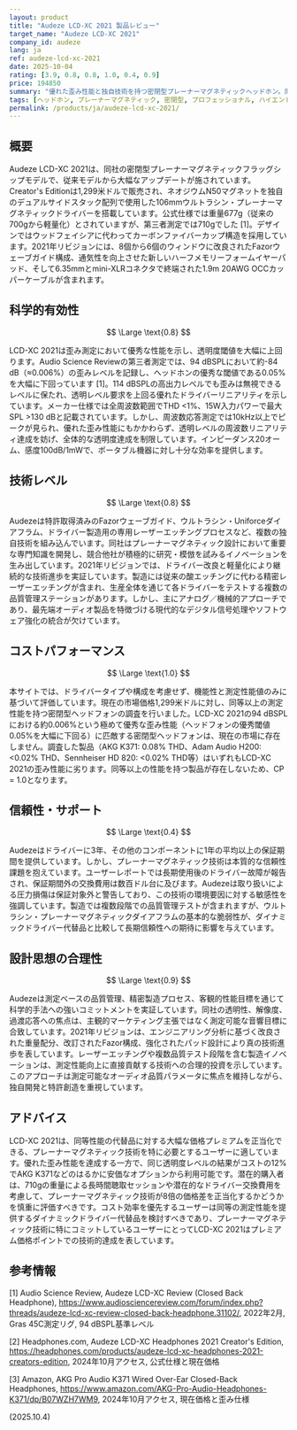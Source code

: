 ```yaml
---
layout: product
title: "Audeze LCD-XC 2021 製品レビュー"
target_name: "Audeze LCD-XC 2021"
company_id: audeze
lang: ja
ref: audeze-lcd-xc-2021
date: 2025-10-04
rating: [3.9, 0.8, 0.8, 1.0, 0.4, 0.9]
price: 194850
summary: "優れた歪み性能と独自技術を持つ密閉型プレーナーマグネティックヘッドホン。同等以上の性能を持つ競合製品が存在しないため、コストパフォーマンスは優秀です。"
tags: [ヘッドホン, プレーナーマグネティック, 密閉型, プロフェッショナル, ハイエンド]
permalink: /products/ja/audeze-lcd-xc-2021/
---
```


## 概要

Audeze LCD-XC 2021は、同社の密閉型プレーナーマグネティックフラッグシップモデルで、従来モデルから大幅なアップデートが施されています。Creator's Editionは1,299米ドルで販売され、ネオジウムN50マグネットを独自のデュアルサイドスタック配列で使用した106mmウルトラシン・プレーナーマグネティックドライバーを搭載しています。公式仕様では重量677g（従来の700gから軽量化）とされていますが、第三者測定では710gでした [1]。デザインではウッドフェイシアに代わってカーボンファイバーカップ構造を採用しています。2021年リビジョンには、8個から6個のウィンドウに改良されたFazorウェーブガイド構成、通気性を向上させた新しいハーフメモリーフォームイヤーパッド、そして6.35mmとmini-XLRコネクタで終端された1.9m 20AWG OCCカッパーケーブルが含まれます。

## 科学的有効性

$$ \Large \text{0.8} $$

LCD-XC 2021は歪み測定において優秀な性能を示し、透明度閾値を大幅に上回ります。Audio Science Reviewの第三者測定では、94 dBSPLにおいて約-84 dB（≈0.006%）の歪みレベルを記録し、ヘッドホンの優秀な閾値である0.05%を大幅に下回っています [1]。114 dBSPLの高出力レベルでも歪みは無視できるレベルに保たれ、透明レベル要求を上回る優れたドライバーリニアリティを示しています。メーカー仕様では全周波数範囲でTHD <1%、15W入力パワーで最大SPL >130 dBと記載されています。しかし、周波数応答測定では10kHz以上でピークが見られ、優れた歪み性能にもかかわらず、透明レベルの周波数リニアリティ達成を妨げ、全体的な透明度達成を制限しています。インピーダンス20オーム、感度100dB/1mWで、ポータブル機器に対し十分な効率を提供します。

## 技術レベル

$$ \Large \text{0.8} $$

Audezeは特許取得済みのFazorウェーブガイド、ウルトラシン・Uniforceダイアフラム、ドライバー製造用の専用レーザーエッチングプロセスなど、複数の独自技術を組み込んでいます。同社はプレーナーマグネティック設計において重要な専門知識を開発し、競合他社が積極的に研究・模倣を試みるイノベーションを生み出しています。2021年リビジョンでは、ドライバー改良と軽量化により継続的な技術進歩を実証しています。製造には従来の酸エッチングに代わる精密レーザーエッチングが含まれ、生産全体を通じて各ドライバーをテストする複数の品質管理ステーションがあります。しかし、主にアナログ／機械的アプローチであり、最先端オーディオ製品を特徴づける現代的なデジタル信号処理やソフトウェア強化の統合が欠けています。

## コストパフォーマンス

$$ \Large \text{1.0} $$

本サイトでは、ドライバータイプや構成を考慮せず、機能性と測定性能値のみに基づいて評価しています。現在の市場価格1,299米ドルに対し、同等以上の測定性能を持つ密閉型ヘッドフォンの調査を行いました。LCD-XC 2021の94 dBSPLにおける約0.006%という極めて優秀な歪み性能（ヘッドフォンの優秀閾値0.05%を大幅に下回る）に匹敵する密閉型ヘッドフォンは、現在の市場に存在しません。調査した製品（AKG K371: 0.08% THD、Adam Audio H200: <0.02% THD、Sennheiser HD 820: <0.02% THD等）はいずれもLCD-XC 2021の歪み性能に劣ります。同等以上の性能を持つ製品が存在しないため、CP = 1.0となります。

## 信頼性・サポート

$$ \Large \text{0.4} $$

Audezeはドライバーに3年、その他のコンポーネントに1年の平均以上の保証期間を提供しています。しかし、プレーナーマグネティック技術は本質的な信頼性課題を抱えています。ユーザーレポートでは長期使用後のドライバー故障が報告され、保証期間外の交換費用は数百ドル台に及びます。Audezeは取り扱いによる圧力損傷は保証対象外と警告しており、この技術の環境要因に対する敏感性を強調しています。製造では複数段階での品質管理テストが含まれますが、ウルトラシン・プレーナーマグネティックダイアフラムの基本的な脆弱性が、ダイナミックドライバー代替品と比較して長期信頼性への期待に影響を与えています。

## 設計思想の合理性

$$ \Large \text{0.9} $$

Audezeは測定ベースの品質管理、精密製造プロセス、客観的性能目標を通じて科学的手法への強いコミットメントを実証しています。同社の透明性、解像度、過渡応答への焦点は、主観的マーケティング主張ではなく測定可能な音響目標に合致しています。2021年リビジョンは、エンジニアリング分析に基づく改良された重量配分、改訂されたFazor構成、強化されたパッド設計により真の技術進歩を表しています。レーザーエッチングや複数品質テスト段階を含む製造イノベーションは、測定性能向上に直接貢献する技術への合理的投資を示しています。このアプローチは測定可能なオーディオ品質パラメータに焦点を維持しながら、独自開発と特許創造を重視しています。

## アドバイス

LCD-XC 2021は、同等性能の代替品に対する大幅な価格プレミアムを正当化できる、プレーナーマグネティック技術を特に必要とするユーザーに適しています。優れた歪み性能を達成する一方で、同じ透明度レベルの結果がコストの12%でAKG K371などのはるかに安価なオプションから利用可能です。潜在的購入者は、710gの重量による長時間聴取セッションや潜在的なドライバー交換費用を考慮して、プレーナーマグネティック技術が8倍の価格差を正当化するかどうかを慎重に評価すべきです。コスト効率を優先するユーザーは同等の測定性能を提供するダイナミックドライバー代替品を検討すべきであり、プレーナーマグネティック技術に特にコミットしているユーザーにとってLCD-XC 2021はプレミアム価格ポイントでの技術的達成を表しています。

## 参考情報

[1] Audio Science Review, Audeze LCD-XC Review (Closed Back Headphone), https://www.audiosciencereview.com/forum/index.php?threads/audeze-lcd-xc-review-closed-back-headphone.31102/, 2022年2月, Gras 45C測定リグ, 94 dBSPL基準レベル

[2] Headphones.com, Audeze LCD-XC Headphones 2021 Creator's Edition, https://headphones.com/products/audeze-lcd-xc-headphones-2021-creators-edition, 2024年10月アクセス, 公式仕様と現在価格

[3] Amazon, AKG Pro Audio K371 Wired Over-Ear Closed-Back Headphones, https://www.amazon.com/AKG-Pro-Audio-Headphones-K371/dp/B07WZH7WM9, 2024年10月アクセス, 現在価格と歪み仕様

(2025.10.4)